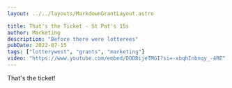 ```yaml
---
layout: ../../layouts/MarkdownGrantLayout.astro

title: That's the Ticket - St Pat's 15s
author: Marketing
description: "Before there were lotterees"
pubDate: 2022-07-15
tags: ["lotterywest", "grants", "marketing"]
video: "https://www.youtube.com/embed/DODBijeTMGI?si=-xbqhInbnqy_-4RE"
---
```

That's the ticket!